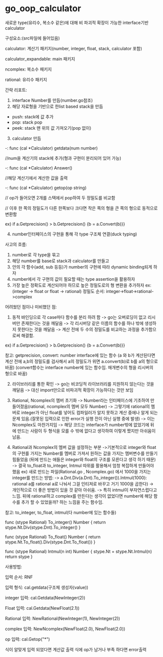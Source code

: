 # go_oop_calculator
새로운 type(유리수, 복소수 같은)에 대해 비 파괴적 확장이 가능한 interface기반 calculator

구성요소:(src파일에 들어있음)

calculator: 계산기 패키지(number, integer, float, stack, calculator 포함)

calculator_expandable: main 패키지

ncomplex: 복소수 패키지

rational: 유리수 패키지


간략 리포트:
1. interface Number를 만듬(number.go참조)
2. 해당 자료형을 기반으로 한list based stack을 만듬
- push: stack에 값 추가
- pop: stack pop
- peek: stack 맨 위의 값 가져오기(pop 없이)
3. calculator 만듬
  
-: func (cal *Calculator) getdata(num number)

//num을 계산기의 stack에 추가(형과 구현이 분리되어 있어 가능)

-: func (cal *Calculator) Answer()

//해당 계산기에서 계산한 값을 출력

-: func (cal *Calculator) getop(op string)

// op가 들어오면 2개를 스택에서 pop하여 두 정밀도를 비교함

// 이후 한 쪽의 정밀도가 다른 한쪽보다 크다면 작은 쪽의 형을 큰 쪽의 형으로 동적으로 변환함

ex) if a.Getprecision() > b.Getprecision() {b = a.Convert(b)}}

4. number인터페이스의 구현을 통해 각 type 구조체 연결(duck typing)

사고의 흐름:
1. number로 각 type을 묶고
2. 해당 number를 base로 stack과 calculator를 만들고
3. 안의 각 함수(add, sub 등등)가 number의 구현에 따라 dynamic binding되게 하자
4. number에서 각 구현의 값이 필요할 때는 type assertion을 활용하자
5. 가장 높은 정확도로 계산되어야 하므로 높은 정밀도로의 형 변환을 추가하자
ex: (integer -> float or float -> rational)
정밀도 순서: integer->float->rational->complex

어려웠던 점이나 미비했던 점:
1. 동적 바인딩으로 각 case마다 함수를 분리 하려 함
-> go는 오버로딩이 없고 리시버만 존재한다는 것을 깨달음
-> 각 리시버당 같은 이름의 함수를 하나 밖에 생성하지 못한다는 것을 깨달음
-> 계산 전에 두 수의 정밀도를 비교하는 과정을 추가함으로써 해결함.
   
ex) if a.Getprecision() > b.Getprecision() {b = a.Convert(b)}} 

참고: getprecision, convert: number interface에 있는 함수
(a 와 b가 계산된다면 계산 전에 a,b의 정밀도를 검사해서 a의 정밀도가 위면 a.convert(b)로 b를 a의 형으로 바꿈)
(convert함수는 interface number에 있는 함수임. 매개변수의 형을 리시버의 형으로 바꿈)

2. 라이브러리를 통한 확인
-> go는 비코딩적 라이브러리를 지원하지 않는다는 것을 깨달음
-> 대신 import만으로 비파괴적 확장이 가능하다는 것만 보임

3. Rational, Ncomplex의 멤버 초기화
-> Number라는 인터페이스에 기초하여 만들어졌음(rational, ncomplex의 멤버 모두 Number)
-> 그렇기에 rational의 멤버로 integer가 아닌 float를 넣어도 컴파일러가 알지 못하고 계산 중에나 알게 되는 문제 있음.(잘못된 입력으로 인한 error가 실행 전이 아닌 실행 중에 발생) 
-> 이는 Ncomplex도 마찬가지임
-> 해당 코드는 interface가 number밖에 없었기에 뒤에 만드는 사람이 두 형식을 모를 수 밖에 없다고 생각하여 이렇게 짰지만 아쉬움이 남음.

4. Rational과 Ncomplex의 멤버 값을 설정하는 부분
->기본적으로 integer와 float의 구현를 가지는 Number를 멤버로 가져서 원하는 값을 가지는 멤버변수를 만들기 힘들었음
(뒤에 만드는 애들은 integer와 float의 구조를 모른다고 생각 하기 때문)
-> 결국 to_float과 to_integer, Intmul 따위를 활용해서 엄청 복잡하게 만들어야 했음
ex) 새로 만드는 파일(Rational.go , Ncomplex.go) 에서 1000을 가지는 integer를 만드는 방법: 
-> a.Dnt.Div(a.Dnt).To_integer()).Intmul(1000): rational a를 rational a로 나눠서 그걸 인티져로 바꾸고 거기 1000을 곱한다)
-> 개인적으로 더 좋은 방법이 있을 것 같아 아쉬움. 
-> 특히 intmul이 부자연스럽다고 느낌. 뒤에 rational하고 complex를 만든다는 생각이 없었다면 number에 해당 함수를 추가 할 수 있었을까?
하는 느낌을 주는 함수임. 

참고: to_integer, to_float, intmul(다 number에 있는 함수들)

func (stype Rational) To_integer() Number {
	return stype.Nt.Div(stype.Dnt).To_integer()
}

func (stype Rational) To_float() Number {
	return stype.Nt.To_float().Div(stype.Dnt.To_float())
}

func (stype Rational) Intmul(n int) Number {
	stype.Nt = stype.Nt.Intmul(n)
	return stype
}

사용방법:

입력 순서: RNF

입력 형식: cal.getdata(구조체 생성자(value))

integer 입력: cal.Getdata(NewInteger(2))

Float 입력: cal.Getdata(NewFloat(2.1))

Rational 입력: NewRational(NewInteger(1), NewInteger(2))

complex 입력: NewNcomplex(NewFloat(2.0), NewFloat(2.0))

op 입력: cal.Getop("*")

식이 알맞게 입력 되었다면 계산값 출력
식에 op가 남거나 부족 하다면 error출력
